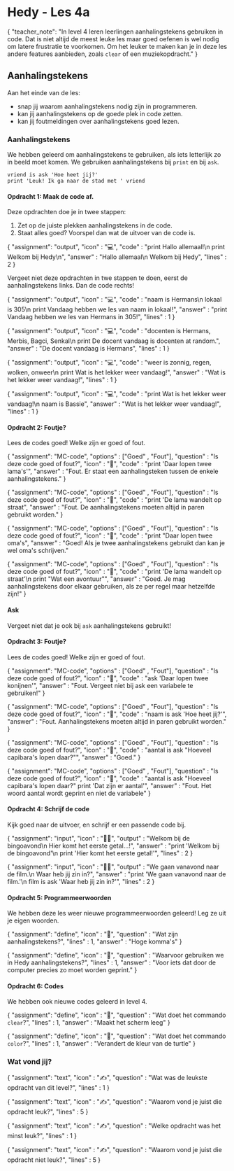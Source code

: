 # Hedy - Les 4a

{
    "teacher_note": "In level 4 leren leerlingen aanhalingstekens gebruiken in code. Dat is niet altijd de meest leuke les maar goed oefenen is wel nodig om latere frustratie te voorkomen.  Om het leuker te maken kan je in deze les andere features aanbieden, zoals `clear` of een muziekopdracht."
}


## Aanhalingstekens

Aan het einde van de les:

* snap jij waarom aanhalingstekens nodig zijn in programmeren.
* kan jij aanhalingstekens op de goede plek in code zetten.
* kan jij foutmeldingen over aanhalingstekens goed lezen.

### Aanhalingstekens

We hebben geleerd om aanhalingstekens te gebruiken, als iets letterlijk zo in beeld moet komen.
We gebruiken aanhalingstekens bij `print` en bij `ask`.

```hedy
vriend is ask 'Hoe heet jij?'
print 'Leuk! Ik ga naar de stad met ' vriend
```

#### Opdracht 1: Maak de code af.

Deze opdrachten doe je in twee stappen:
1. Zet op de juiste plekken aanhalingstekens in de code.
2. Staat alles goed? Voorspel dan wat de uitvoer van de code is.

{
    "assignment": "output",
    "icon"      : "💻",
    "code"      : 
                    "print Hallo allemaal!\n
                    print Welkom bij Hedy\n",
    "answer"    : 
                    "Hallo allemaal\n
                    Welkom bij Hedy",
    "lines"     : 2
}

Vergeet niet deze opdrachten in twe stappen te doen, eerst de aanhalingstekens links.
Dan de code rechts!


{
    "assignment": "output",
    "icon"      : "💻",
    "code"      : 
                    "naam is Hermans\n
                    lokaal is 305\n
                    print Vandaag hebben we les van naam in lokaal!",
    "answer"    : "print Vandaag hebben we les van Hermans in 305!",
    "lines"     : 1
}

{
    "assignment": "output",
    "icon"      : "💻",
    "code"      : 
                    "docenten is Hermans, Merbis, Bagci, Senkal\n
                    print De docent vandaag is docenten at random.",
    "answer"    :   "De docent vandaag is Hermans",
    "lines"     : 1
}

{
    "assignment": "output",
    "icon"      : "💻",
    "code"      : 
                    "weer is zonnig, regen, wolken, onweer\n
                    print Wat is het lekker weer vandaag!",
    "answer"    :   "Wat is het lekker weer vandaag!",
    "lines"     : 1
}

{
    "assignment": "output",
    "icon"      : "💻",
    "code"      : 
                    "print Wat is het lekker weer vandaag!\n
                    naam is Bassie",
    "answer"    :   "Wat is het lekker weer vandaag!",
    "lines"     : 1
}

#### Opdracht 2: Foutje?
Lees de codes goed! Welke zijn er goed of fout.

{
    "assignment": "MC-code",
    "options"   : ["Goed" , "Fout"],
    "question"  : "Is deze code goed of fout?",
    "icon"      : "🤔",
    "code"      : "print 'Daar lopen twee lama's'",
    "answer"    : "Fout. Er staat een aanhalingsteken tussen de enkele aanhalingstekens."
}

{
    "assignment": "MC-code",
    "options"   : ["Goed" , "Fout"],
    "question"  : "Is deze code goed of fout?",
    "icon"      : "🤔",
    "code"      : "print 'De lama wandelt op straat",
    "answer"    : "Fout. De aanhalingstekens moeten altijd in paren gebruikt worden."
}

{
    "assignment": "MC-code",
    "options"   : ["Goed" , "Fout"],
    "question"  : "Is deze code goed of fout?",
    "icon"      : "🤔",
    "code"      : "print "Daar lopen twee oma's",
    "answer"    : "Goed! Als je twee aanhalingstekens gebruikt dan kan je wel oma's schrijven."

{
    "assignment": "MC-code",
    "options"   : ["Goed" , "Fout"],
    "question"  : "Is deze code goed of fout?",
    "icon"      : "🤔",
    "code"      : "print 'De lama wandelt op straat'\n
                    print \"Wat een avontuur\"",
    "answer"    : "Goed. Je mag aanhalingstekens door elkaar gebruiken, als ze per regel maar hetzelfde zijn!"
}

#### Ask

Vergeet niet dat je ook bij `ask` aanhalingstekens gebruikt!

#### Opdracht 3: Foutje?
Lees de codes goed! Welke zijn er goed of fout.

{
    "assignment": "MC-code",
    "options"   : ["Goed" , "Fout"],
    "question"  : "Is deze code goed of fout?",
    "icon"      : "🤔",
    "code"      : "ask 'Daar lopen twee konijnen'",
    "answer"    : "Fout. Vergeet niet bij ask een variabele te gebruiken!"
}

{
    "assignment": "MC-code",
    "options"   : ["Goed" , "Fout"],
    "question"  : "Is deze code goed of fout?",
    "icon"      : "🤔",
    "code"      : "naam is ask 'Hoe heet jij?'",
    "answer"    : "Fout. Aanhalingstekens moeten altijd in paren gebruikt worden."
}

{
    "assignment": "MC-code",
    "options"   : ["Goed" , "Fout"],
    "question"  : "Is deze code goed of fout?",
    "icon"      : "🤔",
    "code"      : "aantal is ask \"Hoeveel capibara's lopen daar?\"",
    "answer"    : "Goed."
}

{
    "assignment": "MC-code",
    "options"   : ["Goed" , "Fout"],
    "question"  : "Is deze code goed of fout?",
    "icon"      : "🤔",
    "code"      : "aantal is ask \"Hoeveel capibara's lopen daar?\"
                   print 'Dat zijn er aantal'",
    "answer"    : "Fout. Het woord aantal wordt geprint en niet de variabele"
}

#### Opdracht 4: Schrijf de code

Kijk goed naar de uitvoer, en schrijf er een passende code bij. 

{
    "assignment": "input",
    "icon"      : "🧑‍💻",
    "output"    : "Welkom bij de bingoavond\n
                    Hier komt het eerste getal...!",
    "answer"    : "print 'Welkom bij de bingoavond'\n
                    print 'Hier komt het eerste getal!'",
    "lines"     : 2
}


{
    "assignment": "input",
    "icon"      : "🧑‍💻",
    "output"    : "We gaan vanavond naar de film.\n
                    Waar heb jij zin in?",
    "answer"    : "print 'We gaan vanavond naar de film.'\n
                    film is ask 'Waar heb jij zin in?'",
    "lines"     : 2
}


#### Opdracht 5: Programmeerwoorden 

We hebben deze les weer nieuwe programmeerwoorden geleerd! Leg ze uit je eigen woorden. 

{
    "assignment": "define",
    "icon"      : "📖",
    "question"  : "Wat zijn aanhalingstekens?",
    "lines"     : 1,
    "answer"    : "Hoge komma's"
}

{
    "assignment": "define",
    "icon"      : "📖",
    "question"  : "Waarvoor gebruiken we in Hedy aanhalingstekens?",
    "lines"     : 1,
    "answer"    : "Voor iets dat door de computer precies zo moet worden geprint."
}



#### Opdracht 6: Codes

We hebben ook nieuwe codes geleerd in level 4.

{
    "assignment": "define",
    "icon"      : "📖",
    "question"  : "Wat doet het commando `clear`?",
    "lines"     : 1,
    "answer"    : "Maakt het scherm leeg"
}

{
    "assignment": "define",
    "icon"      : "📖",
    "question"  : "Wat doet het commando `color`?",
    "lines"     : 1,
    "answer"    : "Verandert de kleur van de turtle"
}

### Wat vond jij?

{
    "assignment": "text",
    "icon"      : "✍️",
    "question"  : "Wat was de leukste opdracht van dit level?",
    "lines"     : 1
}

{
    "assignment": "text",
    "icon"      : "✍️",
    "question"  : "Waarom vond je juist die opdracht leuk?",
    "lines"     : 5
}

{
    "assignment": "text",
    "icon"      : "✍️",
    "question"  : "Welke opdracht was het minst leuk?",
    "lines"     : 1
}

{
    "assignment": "text",
    "icon"      : "✍️",
    "question"  : "Waarom vond je juist die opdracht niet leuk?",
    "lines"     : 5
}

